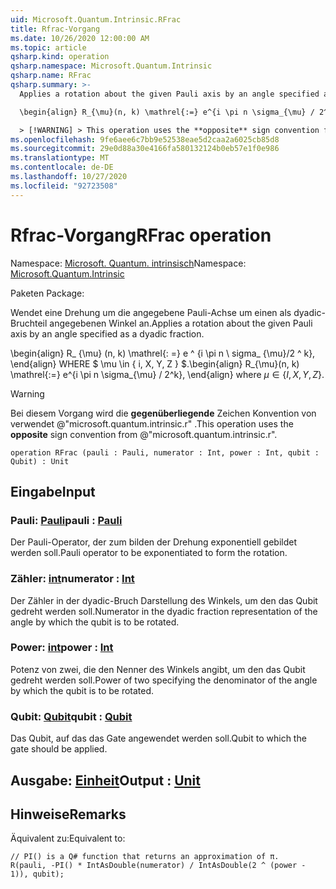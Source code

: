 ```yaml
---
uid: Microsoft.Quantum.Intrinsic.RFrac
title: Rfrac-Vorgang
ms.date: 10/26/2020 12:00:00 AM
ms.topic: article
qsharp.kind: operation
qsharp.namespace: Microsoft.Quantum.Intrinsic
qsharp.name: RFrac
qsharp.summary: >-
  Applies a rotation about the given Pauli axis by an angle specified as a dyadic fraction.

  \begin{align} R_{\mu}(n, k) \mathrel{:=} e^{i \pi n \sigma_{\mu} / 2^k}, \end{align} where $\mu \in \{I, X, Y, Z\}$.

  > [!WARNING] > This operation uses the **opposite** sign convention from > @"microsoft.quantum.intrinsic.r".
ms.openlocfilehash: 9fe6aee6c7bb9e52538eae5d2caa2a6025cb85d8
ms.sourcegitcommit: 29e0d88a30e4166fa580132124b0eb57e1f0e986
ms.translationtype: MT
ms.contentlocale: de-DE
ms.lasthandoff: 10/27/2020
ms.locfileid: "92723508"
---
```

# <a name="rfrac-operation"></a><span data-ttu-id="9b1d0-102">Rfrac-Vorgang</span><span class="sxs-lookup"><span data-stu-id="9b1d0-102">RFrac operation</span></span>

<span data-ttu-id="9b1d0-103">Namespace: [Microsoft. Quantum. intrinsisch](xref:Microsoft.Quantum.Intrinsic)</span><span class="sxs-lookup"><span data-stu-id="9b1d0-103">Namespace: [Microsoft.Quantum.Intrinsic](xref:Microsoft.Quantum.Intrinsic)</span></span>

<span data-ttu-id="9b1d0-104">Paketen [](https://nuget.org/packages/)</span><span class="sxs-lookup"><span data-stu-id="9b1d0-104">Package: [](https://nuget.org/packages/)</span></span>


<span data-ttu-id="9b1d0-105">Wendet eine Drehung um die angegebene Pauli-Achse um einen als dyadic-Bruchteil angegebenen Winkel an.</span><span class="sxs-lookup"><span data-stu-id="9b1d0-105">Applies a rotation about the given Pauli axis by an angle specified as a dyadic fraction.</span></span>

<span data-ttu-id="9b1d0-106">\begin{align} R_ {\mu} (n, k) \mathrel{: =} e ^ {i \pi n \ sigma_ {\mu}/2 ^ k}, \end{align} WHERE $ \mu \in \{ i, X, Y, Z \} $.</span><span class="sxs-lookup"><span data-stu-id="9b1d0-106">\begin{align} R_{\mu}(n, k) \mathrel{:=} e^{i \pi n \sigma_{\mu} / 2^k}, \end{align} where $\mu \in \{I, X, Y, Z\}$.</span></span>

> [!WARNING]
> <span data-ttu-id="9b1d0-107">Bei diesem Vorgang wird die **gegenüberliegende** Zeichen Konvention von verwendet @"microsoft.quantum.intrinsic.r" .</span><span class="sxs-lookup"><span data-stu-id="9b1d0-107">This operation uses the **opposite** sign convention from @"microsoft.quantum.intrinsic.r".</span></span>

```qsharp
operation RFrac (pauli : Pauli, numerator : Int, power : Int, qubit : Qubit) : Unit
```


## <a name="input"></a><span data-ttu-id="9b1d0-108">Eingabe</span><span class="sxs-lookup"><span data-stu-id="9b1d0-108">Input</span></span>

### <a name="pauli--pauli"></a><span data-ttu-id="9b1d0-109">Pauli: [Pauli](xref:microsoft.quantum.lang-ref.pauli)</span><span class="sxs-lookup"><span data-stu-id="9b1d0-109">pauli : [Pauli](xref:microsoft.quantum.lang-ref.pauli)</span></span>

<span data-ttu-id="9b1d0-110">Der Pauli-Operator, der zum bilden der Drehung exponentiell gebildet werden soll.</span><span class="sxs-lookup"><span data-stu-id="9b1d0-110">Pauli operator to be exponentiated to form the rotation.</span></span>


### <a name="numerator--int"></a><span data-ttu-id="9b1d0-111">Zähler: [int](xref:microsoft.quantum.lang-ref.int)</span><span class="sxs-lookup"><span data-stu-id="9b1d0-111">numerator : [Int](xref:microsoft.quantum.lang-ref.int)</span></span>

<span data-ttu-id="9b1d0-112">Der Zähler in der dyadic-Bruch Darstellung des Winkels, um den das Qubit gedreht werden soll.</span><span class="sxs-lookup"><span data-stu-id="9b1d0-112">Numerator in the dyadic fraction representation of the angle by which the qubit is to be rotated.</span></span>


### <a name="power--int"></a><span data-ttu-id="9b1d0-113">Power: [int](xref:microsoft.quantum.lang-ref.int)</span><span class="sxs-lookup"><span data-stu-id="9b1d0-113">power : [Int](xref:microsoft.quantum.lang-ref.int)</span></span>

<span data-ttu-id="9b1d0-114">Potenz von zwei, die den Nenner des Winkels angibt, um den das Qubit gedreht werden soll.</span><span class="sxs-lookup"><span data-stu-id="9b1d0-114">Power of two specifying the denominator of the angle by which the qubit is to be rotated.</span></span>


### <a name="qubit--qubit"></a><span data-ttu-id="9b1d0-115">Qubit: [Qubit](xref:microsoft.quantum.lang-ref.qubit)</span><span class="sxs-lookup"><span data-stu-id="9b1d0-115">qubit : [Qubit](xref:microsoft.quantum.lang-ref.qubit)</span></span>

<span data-ttu-id="9b1d0-116">Das Qubit, auf das das Gate angewendet werden soll.</span><span class="sxs-lookup"><span data-stu-id="9b1d0-116">Qubit to which the gate should be applied.</span></span>



## <a name="output--unit"></a><span data-ttu-id="9b1d0-117">Ausgabe: [Einheit](xref:microsoft.quantum.lang-ref.unit)</span><span class="sxs-lookup"><span data-stu-id="9b1d0-117">Output : [Unit](xref:microsoft.quantum.lang-ref.unit)</span></span>



## <a name="remarks"></a><span data-ttu-id="9b1d0-118">Hinweise</span><span class="sxs-lookup"><span data-stu-id="9b1d0-118">Remarks</span></span>

<span data-ttu-id="9b1d0-119">Äquivalent zu:</span><span class="sxs-lookup"><span data-stu-id="9b1d0-119">Equivalent to:</span></span>

```qsharp
// PI() is a Q# function that returns an approximation of π.
R(pauli, -PI() * IntAsDouble(numerator) / IntAsDouble(2 ^ (power - 1)), qubit);
```